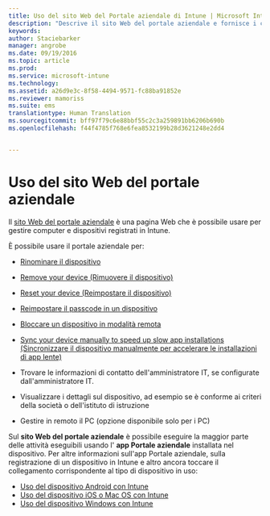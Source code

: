 ```yaml
---
title: Uso del sito Web del Portale aziendale di Intune | Microsoft Intune
description: "Descrive il sito Web del portale aziendale e fornisce i collegamenti alle procedure per attività che è possibile eseguire nel sito Web"
keywords: 
author: Staciebarker
manager: angrobe
ms.date: 09/19/2016
ms.topic: article
ms.prod: 
ms.service: microsoft-intune
ms.technology: 
ms.assetid: a26d9e3c-8f58-4494-9571-fc88ba91852e
ms.reviewer: mamoriss
ms.suite: ems
translationtype: Human Translation
ms.sourcegitcommit: bff97f79c6e88bbf55c2c3a259891bb6206b690b
ms.openlocfilehash: f44f4785f768e6fea8532199b28d3621248e2dd4


---
```


# Uso del sito Web del portale aziendale
Il [sito Web del portale aziendale](http://portal.manage.microsoft.com) è una pagina Web che è possibile usare per gestire computer e dispositivi registrati in Intune.

È possibile usare il portale aziendale per:

-   [Rinominare il dispositivo](rename-your-device-cpwebsite.md)

-   [Remove your device (Rimuovere il dispositivo)](remove-your-device-cpwebsite.md)

-   [Reset your device (Reimpostare il dispositivo)](reset-your-device-cpwebsite.md)

-   [Reimpostare il passcode in un dispositivo](reset-your-passcode-cpwebsite.md)

-   [Bloccare un dispositivo in modalità remota](remote-lock-your-device-cpwebsite.md)

-   [Sync your device manually to speed up slow app installations (Sincronizzare il dispositivo manualmente per accelerare le installazioni di app lente)](sync-your-device-manually-cpwebsite.md)

-   Trovare le informazioni di contatto dell'amministratore IT, se configurate dall'amministratore IT.

-   Visualizzare i dettagli sul dispositivo, ad esempio se è conforme ai criteri della società o dell'istituto di istruzione

-   Gestire in remoto il PC (opzione disponibile solo per i PC)

Sul **sito Web del portale aziendale** è possibile eseguire la maggior parte delle attività eseguibili usando l' **app Portale aziendale** installata nel dispositivo. Per altre informazioni sull'app Portale aziendale, sulla registrazione di un dispositivo in Intune e altro ancora toccare il collegamento corrispondente al tipo di dispositivo in uso:

- [Uso del dispositivo Android con Intune](using-your-android-device-with-intune.md)
- [Uso del dispositivo iOS o Mac OS con Intune](using-your-ios-or-mac-os-x-device-with-intune.md)
- [Uso del dispositivo Windows con Intune](using-your-windows-device-with-intune.md)



<!--HONumber=Sep16_HO3-->


